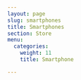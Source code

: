 ```yaml
---
layout: page
slug: smartphones
title: Smartphones
section: Store
menu:
  categories:
    weight: 11
    title: Smartphone

---
```

